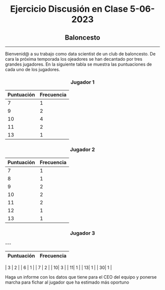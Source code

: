 <h1 align="center">
    Ejercicio Discusión en Clase 5-06-2023
</h1>


<h2 align="center">
    Baloncesto
</h2>

---
Bienvenid@ a su trabajo como data scientist de un club de baloncesto. 
De cara la próxima temporada los ojeadores se han decantado por tres grandes jugadores.
En la siguiente tabla se muestra las puntuaciones de cada uno de los jugadores.

<h3 align="center">
    Jugador 1
</h3>


| Puntuación| Frecuencia|
|----|----|
| 7| 1 |
| 9| 2 |
| 10| 4|
| 11| 2|
| 13| 1|

<h3 align="center">
    Jugador 2
</h3>


| Puntuación| Frecuencia|
|----|----|
| 7 | 1 |
| 8 | 1 |
| 9| 2 |
| 10| 2|
| 11| 2|
| 12| 1|
| 13| 1|

<h3 align="center">
    Jugador 3
</h3>
---

| Puntuación| Frecuencia|
|----|----|

| 3 | 2 |
| 6 | 1 |
| 7 | 2 |
| 10| 3 |
| 11| 1 |
| 13| 1 |
| 30| 1 |


Haga un informe con los datos que tiene para el CEO del equipo y ponerse marcha para fichar al jugador que ha estimado más oportuno